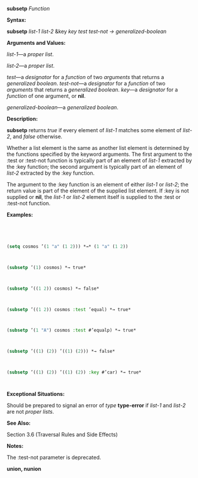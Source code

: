**subsetp** *Function* 



**Syntax:** 



**subsetp** *list-1 list-2* &key *key test test-not → generalized-boolean* 







 



 



**Arguments and Values:** 



*list-1*—a *proper list*. 



*list-2*—a *proper list*. 



*test*—a *designator* for a *function* of two *arguments* that returns a *generalized boolean*. *test-not*—a *designator* for a *function* of two *arguments* that returns a *generalized boolean*. *key*—a *designator* for a *function* of one argument, or **nil**. 



*generalized-boolean*—a *generalized boolean*. 



**Description:** 



**subsetp** returns *true* if every element of *list-1* matches some element of *list-2*, and *false* otherwise. 



Whether a list element is the same as another list element is determined by the functions specified by the keyword arguments. The first argument to the :test or :test-not function is typically part of an element of *list-1* extracted by the :key function; the second argument is typically part of an element of *list-2* extracted by the :key function. 



The argument to the :key function is an element of either *list-1* or *list-2*; the return value is part of the element of the supplied list element. If :key is not supplied or **nil**, the *list-1* or *list-2* element itself is supplied to the :test or :test-not function. 



**Examples:**
```lisp
 



(setq cosmos ’(1 "a" (1 2))) *→* (1 "a" (1 2)) 



(subsetp ’(1) cosmos) *→ true* 



(subsetp ’((1 2)) cosmos) *→ false* 



(subsetp ’((1 2)) cosmos :test ’equal) *→ true* 



(subsetp ’(1 "A") cosmos :test #’equalp) *→ true* 



(subsetp ’((1) (2)) ’((1) (2))) *→ false* 



(subsetp ’((1) (2)) ’((1) (2)) :key #’car) *→ true* 




```
**Exceptional Situations:** 



Should be prepared to signal an error of *type* **type-error** if *list-1* and *list-2* are not *proper lists*. 



**See Also:** 



Section 3.6 (Traversal Rules and Side Effects) 



**Notes:** 



The :test-not parameter is deprecated. 







 



 



**union, nunion** 



